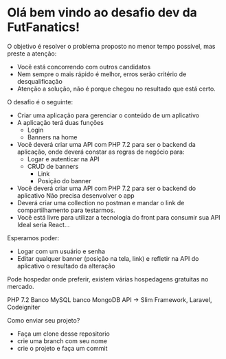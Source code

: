# Olá bem vindo ao desafio dev da FutFanatics!

O objetivo é resolver o problema proposto no menor tempo possível, mas preste a atenção:
- Você está concorrendo com outros candidatos
- Nem sempre o mais rápido é melhor, erros serão critério de desqualificação
- Atenção a solução, não é porque chegou no resultado que está certo.

O desafio é o seguinte:
- Criar uma aplicação para gerenciar o conteúdo de um aplicativo
- A aplicação terá duas funções
    - Login
    - Banners na home
- Você deverá criar uma API com PHP 7.2 para ser o backend da aplicação, onde deverá constar as regras de negócio para:
    - Logar e autenticar na API
    - CRUD de banners
        - Link
        - Posição do banner
- Você deverá criar uma API com PHP 7.2 para ser o backend do aplicativo
Não precisa desenvolver o app
- Deverá criar uma collection no postman e mandar o link de compartilhamento para testarmos.
- Você está livre para utilizar a tecnologia do front para consumir sua API
Ideal seria React…

Esperamos poder:
- Logar com um usuário e senha
- Editar qualquer banner (posição na tela, link) e refletir na API do aplicativo o resultado da alteração

Pode hospedar onde preferir, existem várias hospedagens gratuitas no mercado.

PHP 7.2
Banco MySQL
banco MongoDB
API -> Slim Framework, Laravel, Codeigniter

Como enviar seu projeto?
- Faça um clone desse repositorio
- crie uma branch com seu nome
- crie o projeto e faça um commit
